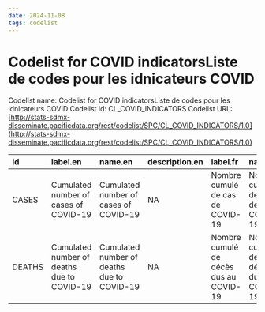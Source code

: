 ```yaml
---
date: 2024-11-08
tags: codelist
---
```


# Codelist for COVID indicatorsListe de codes pour les idnicateurs COVID

Codelist name: Codelist for COVID indicatorsListe de codes pour les idnicateurs COVID
Codelist id: CL_COVID_INDICATORS
Codelist URL: [http://stats-sdmx-disseminate.pacificdata.org/rest/codelist/SPC/CL_COVID_INDICATORS/1.0](http://stats-sdmx-disseminate.pacificdata.org/rest/codelist/SPC/CL_COVID_INDICATORS/1.0)

|id     |label.en                                   |name.en                                    |description.en |label.fr                               |name.fr                                |description.fr |
|:------|:------------------------------------------|:------------------------------------------|:--------------|:--------------------------------------|:--------------------------------------|:--------------|
|CASES  |Cumulated number of cases of COVID-19      |Cumulated number of cases of COVID-19      |NA             |Nombre cumulé de cas de COVID-19       |Nombre cumulé de cas de COVID-19       |NA             |
|DEATHS |Cumulated number of deaths due to COVID-19 |Cumulated number of deaths due to COVID-19 |NA             |Nombre cumulé de décès dus au COVID-19 |Nombre cumulé de décès dus au COVID-19 |NA             |
